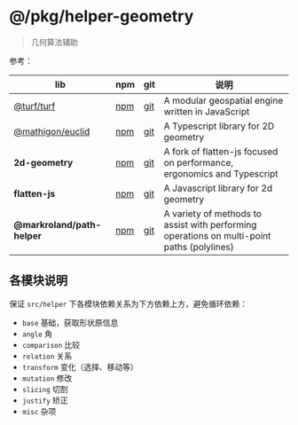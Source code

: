 # @/pkg/helper-geometry

> 几何算法辅助

参考：

| lib | npm | git | 说明 |
| --- | --- | --- | --- |
| [@turf/turf](https://turfjs.org) | [npm](https://www.npmjs.com/package/@turf/turf) | [git](https://github.com/Turfjs/turf) | A modular geospatial engine written in JavaScript |
| [@mathigon/euclid](https://mathigon.io/euclid) | [npm](https://www.npmjs.com/package/@mathigon/euclid) | [git](https://github.com/mathigon/euclid.js) | A Typescript library for 2D geometry |
| **2d-geometry** | [npm](https://www.npmjs.com/package/2d-geometry) | [git](https://github.com/romgrk/2d-geometry) | A fork of flatten-js focused on performance, ergonomics and Typescript |
| **flatten-js** | [npm](https://www.npmjs.com/package/flatten-js) | [git](https://github.com/alexbol99/flatten-js) | A Javascript library for 2d geometry |
| **@markroland/path-helper** | [npm](https://www.npmjs.com/package/@markroland/path-helper) | [git](https://github.com/markroland/path-helper) | A variety of methods to assist with performing operations on multi-point paths (polylines) |

## 各模块说明

保证 `src/helper` 下各模块依赖关系为下方依赖上方，避免循环依赖：

* `base` 基础，获取形状原信息
* `angle` 角
* `comparison` 比较
* `relation` 关系
* `transform` 变化（选择、移动等）
* `mutation` 修改
* `slicing` 切割
* `justify` 矫正
* `misc` 杂项
